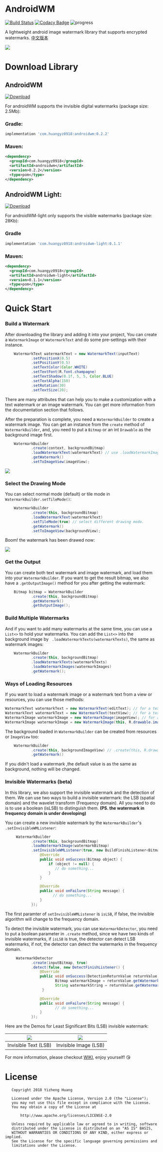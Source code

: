 # AndroidWM
[![Build Status](https://travis-ci.org/huangyz0918/AndroidWM.svg?branch=master)](https://travis-ci.org/huangyz0918/AndroidWM) [![Codacy Badge](https://api.codacy.com/project/badge/Grade/7f8e55520309410a95f71b54cfe8c381)](https://app.codacy.com/app/huangyz0918/AndroidWM?utm_source=github.com&utm_medium=referral&utm_content=huangyz0918/AndroidWM&utm_campaign=Badge_Grade_Dashboard) ![progress](https://img.shields.io/badge/progress-developing-yellow.svg)

A lightweight android image watermark library that supports encrypted watermarks. [中文版本](./README-CN.md)

<!--- ![](https://i.loli.net/2018/09/01/5b8aa948a2020.png) -->

![](https://i.loli.net/2018/09/11/5b97dddb4e407.png)

# Download Library 

## AndroidWM 
[ ![Download](https://api.bintray.com/packages/huangyz0918/androidwm/androidwm/images/download.svg) ](https://bintray.com/huangyz0918/androidwm/androidwm/_latestVersion) 

For androidWM supports the invisible digital watermarks (package size: 2.5Mb):
### Gradle:

```gradle
implementation 'com.huangyz0918:androidwm:0.2.2'
```

### Maven:

```xml
<dependency>
  <groupId>com.huangyz0918</groupId>
  <artifactId>androidwm</artifactId>
  <version>0.2.2</version>
  <type>pom</type>
</dependency>
```

## AndroidWM Light:
[ ![Download](https://api.bintray.com/packages/huangyz0918/androidwm/androidwm-light/images/download.svg) ](https://bintray.com/huangyz0918/androidwm/androidwm-light/_latestVersion)

For androidWM-light only supports the visible watermarks (package size: 28Kb):
### Gradle

```gradle
implementation 'com.huangyz0918:androidwm-light:0.1.1'
```

### Maven:

```xml
<dependency>
  <groupId>com.huangyz0918</groupId>
  <artifactId>androidwm-light</artifactId>
  <version>0.1.1</version>
  <type>pom</type>
</dependency>
```

# Quick Start
### Build a Watermark
After downloading the library and adding it into your project, You can create a `WatermarkImage` or `WatermarkText` and do some pre-settings with their instance.

```java
    WatermarkText watermarkText = new WatermarkText(inputText)
            .setPositionX(0.5)
            .setPositionY(0.5)
            .setTextColor(Color.WHITE)
            .setTextFont(R.font.champagne)
            .setTextShadow(0.1f, 5, 5, Color.BLUE)
            .setTextAlpha(150)
            .setRotation(30)
            .setTextSize(20);
```

There are many attributes that can help you to make a customization with a text watermark or an image watermark. You can get more information from the documentation section that follows.

After the preparation is complete, you need a `WatermarkBuilder` to create a watermark image. You can get an instance from the `create` method of `WatermarkBuilder`, and, you need to put a `Bitmap` or an int `Drawable` as the background image first.

```java
    WatermarkBuilder
            .create(context, backgroundBitmap)
            .loadWatermarkText(watermarkText) // use .loadWatermarkImage(watermarkImage) to load an image.
            .getWatermark()
            .setToImageView(imageView);
```

![](https://i.loli.net/2018/09/01/5b8aa948a2020.png)

### Select the Drawing Mode
You can select normal mode (default) or tile mode in `WatermarkBuilder.setTileMode()`:

```java
    WatermarkBuilder
            .create(this, backgroundBitmap)
            .loadWatermarkText(watermarkText)
            .setTileMode(true) // select different drawing mode.
            .getWatermark()
            .setToImageView(backgroundView);
```

Boom! the watermark has been drawed now:

![](https://i.loli.net/2018/09/02/5b8b6617a50c5.png)

### Get the Output
You can create both text watermark and image watermark, and load them into your `WatermarkBuilder`. If you want to get the result bitmap, we also have a `.getOutputImage()` method for you after getting the watermark:

```java
    Bitmap bitmap = WatermarkBuilder
            .create(this, backgroundBitmap)
            .getWatermark()
            .getOutputImage();
```

### Build Multiple Watermarks
And if you want to add many watermarks at the same time, you can use a `List<>` to hold your watermarks. You can add the `List<>` into the background image by ` .loadWatermarkTexts(watermarkTexts)`, the same as watermark images:

```java
    WatermarkBuilder
            .create(this, backgroundBitmap)
            .loadWatermarkTexts(watermarkTexts)
            .loadWatermarkImages(watermarkImages)
            .getWatermark();
```

### Ways of Loading Resources
If you want to load a watermark image or a watermark text from a view or resources, you can use those methods:

```java
WatermarkText watermarkText = new WatermarkText(editText); // for a text from EditText.
WatermarkText watermarkText = new WatermarkText(textView); // for a text from TextView.
WatermarkImage watermarkImage = new WatermarkImage(imageView); // for an image from ImageView.
WatermarkImage watermarkImage = new WatermarkImage(this, R.drawable.image); // for an image from Resource.
```

The background loaded in `WatermarkBuilder` can be created from resources or `ImageView` too: 

```java
    WatermarkBuilder
            .create(this, backgroundImageView) // .create(this, R.drawable.background)
            .getWatermark()
```

If you didn't load a watermark ,the default value is as the same as background, nothing will be changed.

### Invisible Watermarks (beta)

In this library, we also support the invisible watermark and the detection of them. We can use two ways to build a invisible watermark: the LSB (spatial domain) and the wavelet transform (Frequency domain). All you need to do is to use a boolean (isLSB) to distinguish them. __(PS. the watermark in frequency domain is under developing)__

You can create a new invisible watermark by the `WatermarkBuilder`'s `.setInvisibleWMListener`:

```java
     WatermarkBuilder
            .create(this, backgroundBitmap)
            .loadWatermarkImage(watermarkBitmap)
            .setInvisibleWMListener(true, new BuildFinishListener<Bitmap>() {
                @Override
                public void onSuccess(Bitmap object) {
                    if (object != null) {
                       // do something...
                    }
                }

                @Override
                public void onFailure(String message) {
                      // do something...
                }
            });
```
The first paramter of `setInvisibleWMListener` is `isLSB`, if false, the invisible algorithm will change to the frequency domain. 

To detect the invisible watermark, you can use `WatermarkDetector`, you need to put a boolean parameter in `.create` method, since we have two kinds of invisible watermarks, if `isLSB` is true, the detector can detect LSB watermarks, if not, the detector can detect the watermarks in the frequency domain.

```java
     WatermarkDetector
            .create(inputBitmap, true)
            .detect(false, new DetectFinishListener() {
                @Override
                public void onSuccess(DetectionReturnValue returnValue) {
                       Bitmap watermarkImage = returnValue.getWatermarkBitmap();
                       String watermarkString = returnValue.getWatermarkString();
                 }

                @Override
                public void onFailure(String message) {
                       // do something...
                }
            });
```

Here are the Demos for Least Significant Bits (LSB) invisible watermark:

|  ![](https://i.loli.net/2018/09/06/5b90f8d80402b.gif)   | ![](https://i.loli.net/2018/09/06/5b90f8d7936f9.gif) | 
| :-------------: | :-------------: | 
|    Invisible Text (LSB)   |   Invisible Image (LSB)    | 


For more information, please checkout [WIKI](https://github.com/huangyz0918/AndroidWM/blob/master/wikis/WIKI.md), enjoy yourself! :kissing_heart:


# License
```
   Copyright 2018 Yizheng Huang

   Licensed under the Apache License, Version 2.0 (the "License");
   you may not use this file except in compliance with the License.
   You may obtain a copy of the License at

       http://www.apache.org/licenses/LICENSE-2.0

   Unless required by applicable law or agreed to in writing, software
   distributed under the License is distributed on an "AS IS" BASIS,
   WITHOUT WARRANTIES OR CONDITIONS OF ANY KIND, either express or implied.
   See the License for the specific language governing permissions and
   limitations under the License.

```
